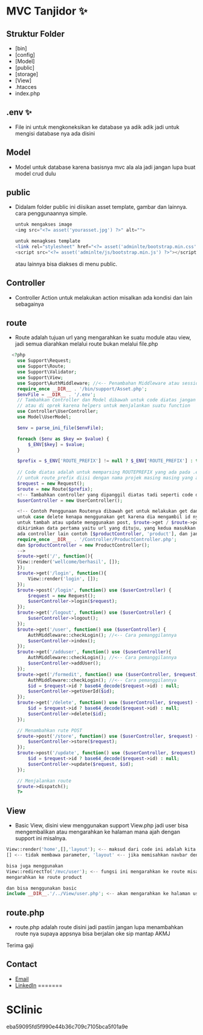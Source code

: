 # MVC Tanjidor ✨

## Struktur Folder
- [bin]
- [config]
- [Model]
- [public]
- [storage]
- [View]
- .htacces
- index.php

## .env ✨
- File ini untuk mengkoneksikan ke database ya adik adik jadi untuk mengisi database nya ada disini
## Model
- Model untuk database karena basisnya mvc ala ala jadi jangan lupa buat model crud dulu
## public
- Didalam folder public ini diisikan asset template, gambar dan lainnya.
  cara penggunaannya simple.
  ```php
  untuk mengakses image
  <img src="<?= asset('yourasset.jpg') ?>" alt="">

  untuk menagkses template
  <link rel="stylesheet" href="<?= asset('adminlte/bootstrap.min.css') ?>">
  <script src="<?= asset('adminlte/js/bootstrap.min.js') ?>"></script>
  
  ```
  atau lainnya bisa diakses di menu public.
## Controller
- Controller Action untuk melakukan action misalkan ada kondisi dan lain sebagainya
## route
- Route adalah tujuan url yang mengarahkan ke suatu module atau view, jadi semua diarahkan melalui route bukan melalui file.php
```php
  <?php
    use Support\Request;
    use Support\Route;
    use Support\Validator;
    use Support\View;
    use Support\AuthMiddleware; //<-- Penambahan Middleware atau session login
    require_once __DIR__ . '/bin/support/Asset.php';
    $envFile = __DIR__ . '/.env';
    // Tambahkan Controller dan Model dibawah untuk code diatas jangan diubah 
    // atau di oprek karena helpers untuk menjalankan suatu function
    use Controller\UserController;
    use Model\UserModel;

    $env = parse_ini_file($envFile);

    foreach ($env as $key => $value) {
        $_ENV[$key] = $value;
    }

    $prefix = $_ENV['ROUTE_PREFIX'] != null ? $_ENV['ROUTE_PREFIX'] : throw new Exception('Variabel lingkungan ROUTE_PREFIX tidak ditemukan atau kosong.');
    
    // Code diatas adalah untuk memparsing ROUTEPREFIX yang ada pada .env 
    // untuk route_prefix diisi dengan nama projek masing masing yang ada pada file .env
    $request = new Request();
    $route = new Route($prefix);
    <!-- Tambahkan controller yang dipanggil diatas tadi seperti code dibawah ini -->
    $userController = new UserController();

    <!-- Contoh Penggunaan Routenya dibawah get untuk melakukan get dan post untuk melakukan post,
    untuk case delete kenapa menggunakan get karena dia mengambil id nya untuk dihapus dalam fungsi
    untuk tambah atau update menggunakan post, $route->get / $route->post untuk kedua ada data yang
    dikirimkan data pertama yaitu url yang dituju, yang kedua masukkan controller serta actionnya jika
    ada controller lain contoh [$productController, 'product'], dan jangan lupa lakukan pemanggilan
    require_once __DIR__ . '/Controller/ProductController.php';
    dan $productController = new ProductController();
    -->
    $route->get('/', function(){
    View::render('wellcome/berhasil', []);
    });
    $route->get('/login', function(){
        View::render('login', []);
    });
    $route->post('/login', function() use ($userController) {
        $request = new Request();
        $userController->login($request);
    });
    $route->get('/logout', function() use ($userController) {
        $userController->logout();
    });
    $route->get('/user', function() use ($userController) {
        AuthMiddleware::checkLogin(); //<-- Cara pemanggilannya
        $userController->index();
    });
    $route->get('/adduser', function() use ($userController){
        AuthMiddleware::checkLogin(); //<-- Cara pemanggilannya
        $userController->addUser();
    });
    $route->get('/formedit', function() use ($userController, $request) {
        AuthMiddleware::checkLogin(); //<-- Cara pemanggilannya
        $id = $request->id ? base64_decode($request->id) : null;
        $userController->getUserId($id);
    });
    $route->get('/delete', function() use ($userController, $request) {
        $id = $request->id ? base64_decode($request->id) : null;
        $userController->delete($id);
    });

    // Menambahkan rute POST
    $route->post('/store', function() use ($userController, $request) {
        $userController->store($request);
    });
    $route->post('/update', function() use ($userController, $request) {
        $id = $request->id ? base64_decode($request->id) : null;
        $userController->update($request, $id);
    });

    // Menjalankan route
    $route->dispatch();
    ?>
```
## View
- Basic View, disini view menggunakan support View.php jadi user bisa mengembalikan atau mengarahkan ke halaman mana ajah dengan support ini misalnya.
```php
View::render('home',[],'layout'); <-- maksud dari code ini adalah kita mengarahkan kehalaman home,
[] <-- tidak membawa parameter, 'layout' <-- jika memisahkan navbar dengan content

bisa juga menggunakan
View::redirectTo('/mvc/user'); <-- fungsi ini mengarahkan ke route misalkan /mvc/product <-- akan 
mengarahkan ke route product

dan bisa menggunakan basic
include __DIR__.'/../View/user.php'; <-- akan mengarahkan ke halaman user yang berada pada folder View;
```
## route.php
- route.php adalah route disini jadi pastiin jangan lupa menambahkan route nya supaya appsnya bisa berjalan 
oke sip mantap AKMJ

Terima gaji
## Contact

- [Email](mailto:fadliazkaprayogi1@gmail.com)
- [LinkedIn](https://www.linkedin.com/in/fadli-azka-prayogi-523879176/)
=======
# SClinic
eba59095fd5f990e44b36c709c7105bca5f01a9e
